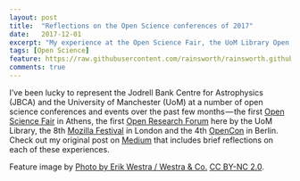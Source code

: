 ```yaml
---
layout: post
title:  "Reflections on the Open Science conferences of 2017"
date:   2017-12-01
excerpt: "My experience at the Open Science Fair, the UoM Library Open Research Forum, Mozilla Festival and OpenCon."
tags: [Open Science]
feature: https://raw.githubusercontent.com/rainsworth/rainsworth.github.io/master/assets/img/posts/OpenScience/MozFest2017.jpg
comments: true
---
```


I’ve been lucky to represent the Jodrell Bank Centre for Astrophysics (JBCA) and the University of Manchester (UoM) at a number of open science conferences and events over the past few months — the first [Open Science Fair](http://www.opensciencefair.eu/) in Athens, the first [Open Research Forum](http://www.library.manchester.ac.uk/using-the-library/staff/research/open-research-forum/) here by the UoM Library, the 8th [Mozilla Festival](https://mozillafestival.org/) in London and the 4th [OpenCon](http://www.opencon2017.org/) in Berlin. Check out my original post on [Medium](https://medium.com/@rainsworth/reflections-on-the-open-science-conferences-of-2017-bfcaac8fdb0b) that includes brief reflections on each of these experiences.

Feature image by [Photo by Erik Westra / Westra & Co.](https://www.flickr.com/photos/mozfest/37991468251/in/album-72157686681997682/) [CC BY-NC 2.0](https://creativecommons.org/licenses/by-nc/2.0/). 
